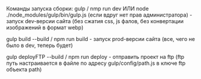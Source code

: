 Команды запуска сборки:
gulp / nmp run dev ИЛИ node ./node_modules/gulp/bin/gulp.js (если вдруг нет прав администратора) - запуск dev-версии сайта (без сжатия css, js фалов, без конвертации изображений в формат webp)

gulp build --build / npm run build - запуск prod-версии сайта (все, чего не было в dev, теперь будет)

gulp deployFTP --build / npm run deploy - отправить проект на ftp (ftp путь настраивается в файле по адресу gulp/config/path.js в ключе ftp объекта path)
